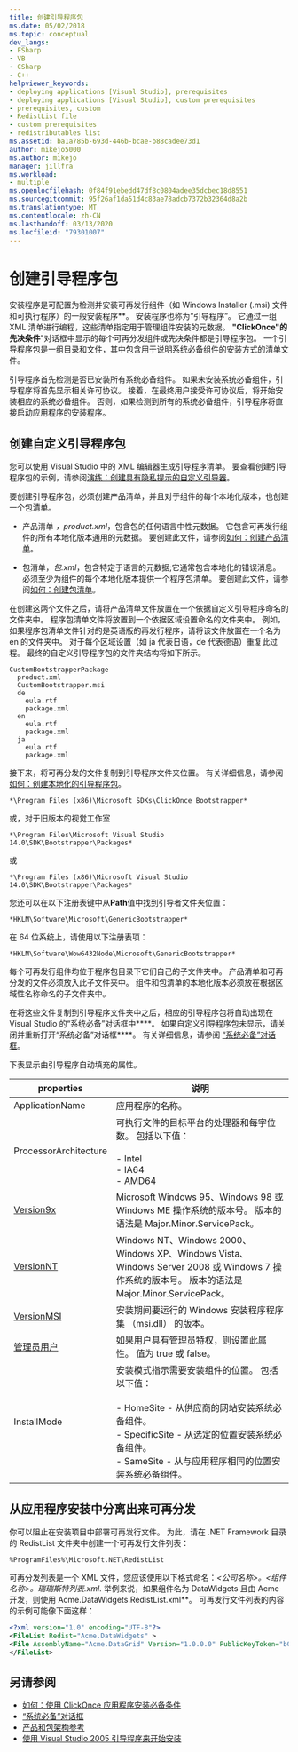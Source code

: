 ```yaml
---
title: 创建引导程序包
ms.date: 05/02/2018
ms.topic: conceptual
dev_langs:
- FSharp
- VB
- CSharp
- C++
helpviewer_keywords:
- deploying applications [Visual Studio], prerequisites
- deploying applications [Visual Studio], custom prerequisites
- prerequisites, custom
- RedistList file
- custom prerequisites
- redistributables list
ms.assetid: ba1a785b-693d-446b-bcae-b88cadee73d1
author: mikejo5000
ms.author: mikejo
manager: jillfra
ms.workload:
- multiple
ms.openlocfilehash: 0f84f91ebedd47df8c0804adee35dcbec18d8551
ms.sourcegitcommit: 95f26af1da51d4c83ae78adcb7372b32364d8a2b
ms.translationtype: MT
ms.contentlocale: zh-CN
ms.lasthandoff: 03/13/2020
ms.locfileid: "79301007"
---
```

# <a name="create-bootstrapper-packages"></a>创建引导程序包
安装程序是可配置为检测并安装可再发行组件（如 Windows Installer (.msi) 文件和可执行程序）的一般安装程序**。 安装程序也称为“引导程序”。 它通过一组 XML 清单进行编程，这些清单指定用于管理组件安装的元数据。  **"ClickOnce"的先决条件**"对话框中显示的每个可再分发组件或先决条件都是引导程序包。 一个引导程序包是一组目录和文件，其中包含用于说明系统必备组件的安装方式的清单文件。

引导程序首先检测是否已安装所有系统必备组件。 如果未安装系统必备组件，引导程序将首先显示相关许可协议。 接着，在最终用户接受许可协议后，将开始安装相应的系统必备组件。 否则，如果检测到所有的系统必备组件，引导程序将直接启动应用程序的安装程序。

## <a name="create-custom-bootstrapper-packages"></a>创建自定义引导程序包
您可以使用 Visual Studio 中的 XML 编辑器生成引导程序清单。 要查看创建引导程序包的示例，请参阅[演练：创建具有隐私提示的自定义引导器](../deployment/walkthrough-creating-a-custom-bootstrapper-to-show-a-privacy-prompt.md)。

要创建引导程序包，必须创建产品清单，并且对于组件的每个本地化版本，也创建一个包清单。

* 产品清单 *，product.xml*，包含包的任何语言中性元数据。 它包含可再发行组件的所有本地化版本通用的元数据。  要创建此文件，请参阅[如何：创建产品清单](../deployment/how-to-create-a-product-manifest.md)。

* 包清单，*包.xml*，包含特定于语言的元数据;它通常包含本地化的错误消息。 必须至少为组件的每个本地化版本提供一个程序包清单。 要创建此文件，请参阅[如何：创建包清单](../deployment/how-to-create-a-package-manifest.md)。

在创建这两个文件之后，请将产品清单文件放置在一个依据自定义引导程序命名的文件夹中。 程序包清单文件将放置到一个依据区域设置命名的文件夹中。 例如，如果程序包清单文件针对的是英语版的再发行程序，请将该文件放置在一个名为 en 的文件夹中。 对于每个区域设置（如 ja 代表日语，de 代表德语）重复此过程。 最终的自定义引导程序包的文件夹结构将如下所示。

```
CustomBootstrapperPackage
  product.xml
  CustomBootstrapper.msi
  de
    eula.rtf
    package.xml
  en
    eula.rtf
    package.xml
  ja
    eula.rtf
    package.xml
```

接下来，将可再分发的文件复制到引导程序文件夹位置。 有关详细信息，请参阅[如何：创建本地化的引导程序包](../deployment/how-to-create-a-localized-bootstrapper-package.md)。

```
*\Program Files (x86)\Microsoft SDKs\ClickOnce Bootstrapper*
```

或，对于旧版本的视觉工作室

```
*\Program Files\Microsoft Visual Studio 14.0\SDK\Bootstrapper\Packages*
```

或

```
*\Program Files (x86)\Microsoft Visual Studio 14.0\SDK\Bootstrapper\Packages*
```

您还可以在以下注册表键中从**Path**值中找到引导者文件夹位置：

```
*HKLM\Software\Microsoft\GenericBootstrapper*
```

在 64 位系统上，请使用以下注册表项：

```
*HKLM\Software\Wow6432Node\Microsoft\GenericBootstrapper*
```

每个可再发行组件均位于程序包目录下它们自己的子文件夹中。 产品清单和可再分发的文件必须放入此子文件夹中。 组件和包清单的本地化版本必须放在根据区域性名称命名的子文件夹中。

在将这些文件复制到引导程序文件夹中之后，相应的引导程序包将自动出现在 Visual Studio 的“系统必备”对话框中****。 如果自定义引导程序包未显示，请关闭并重新打开“系统必备”对话框****。 有关详细信息，请参阅 [“系统必备”对话框](../ide/reference/prerequisites-dialog-box.md)。

下表显示由引导程序自动填充的属性。

|properties|说明|
|--------------|-----------------|
|ApplicationName|应用程序的名称。|
|ProcessorArchitecture|可执行文件的目标平台的处理器和每字位数。 包括以下值：<br /><br /> -   Intel<br />-   IA64<br />-   AMD64|
|[Version9x](/windows/desktop/Msi/version9x)|Microsoft Windows 95、Windows 98 或 Windows ME 操作系统的版本号。 版本的语法是 Major.Minor.ServicePack。|
|[VersionNT](/windows/desktop/Msi/versionnt)|Windows NT、Windows 2000、Windows XP、Windows Vista、Windows Server 2008 或 Windows 7 操作系统的版本号。 版本的语法是 Major.Minor.ServicePack。|
|[VersionMSI](/windows/desktop/Msi/versionmsi)|安装期间要运行的 Windows 安装程序程序集 （msi.dll） 的版本。|
|[管理员用户](/windows/desktop/Msi/adminuser)|如果用户具有管理员特权，则设置此属性。 值为 true 或 false。|
|InstallMode|安装模式指示需要安装组件的位置。 包括以下值：<br /><br /> -   HomeSite - 从供应商的网站安装系统必备组件。<br />-   SpecificSite - 从选定的位置安装系统必备组件。<br />-   SameSite - 从与应用程序相同的位置安装系统必备组件。|

## <a name="separate-redistributables-from-application-installations"></a>从应用程序安装中分离出来可再分发
你可以阻止在安装项目中部署可再发行文件。 为此，请在 .NET Framework 目录的 RedistList 文件夹中创建一个可再发行文件列表：

`%ProgramFiles%\Microsoft.NET\RedistList`

可再分发列表是一个 XML 文件，您应该使用以下格式命名：*\<公司名称>。\<组件名称>。瑞瑞斯特列表.xml*. 举例来说，如果组件名为 DataWidgets 且由 Acme 开发，则使用 Acme.DataWidgets.RedistList.xml**。 可再发行文件列表的内容的示例可能像下面这样：

```xml
<?xml version="1.0" encoding="UTF-8"?>
<FileList Redist="Acme.DataWidgets" >
<File AssemblyName="Acme.DataGrid" Version="1.0.0.0" PublicKeyToken="b03f5f7f11d50a3a" Culture="neutral" ProcessorArchitecture="MSIL" InGAC="true" />
</FileList>
```

## <a name="see-also"></a>另请参阅
- [如何：使用 ClickOnce 应用程序安装必备条件](../deployment/how-to-install-prerequisites-with-a-clickonce-application.md)
- [“系统必备”对话框](../ide/reference/prerequisites-dialog-box.md)
- [产品和包架构参考](../deployment/product-and-package-schema-reference.md)
- [使用 Visual Studio 2005 引导程序来开始安装](https://msdn.microsoft.com/magazine/cc163899.aspx)
